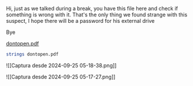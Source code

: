 Hi, just as we talked during a break, you have this file here and check if something is wrong with it. That's the only thing we found strange with this suspect, I hope there will be a password for his external drive

Bye

[dontopen.pdf](https://ctflearn.com/challenge/download/957)

```bash
strings dontopen.pdf
```

![[Captura desde 2024-09-25 05-18-38.png]]

![[Captura desde 2024-09-25 05-17-27.png]]

